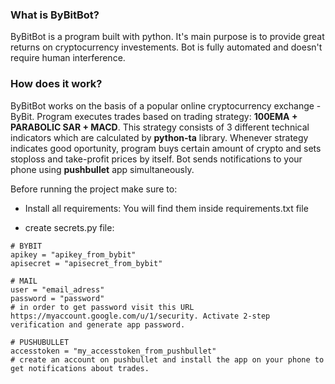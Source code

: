 ### What is ByBitBot?

ByBitBot is a program built with python. It's main purpose is to provide great returns on cryptocurrency investements.
Bot is fully automated and doesn't require human interference.

### How does it work?

ByBitBot works on the basis of a popular online cryptocurrency exchange - ByBit.
Program executes trades based on trading strategy: **100EMA + PARABOLIC SAR + MACD**.
This strategy consists of 3 different technical indicators which are calculated by **python-ta** library.
Whenever strategy indicates good oportunity, program buys certain amount of crypto and sets stoploss and take-profit prices by itself.
Bot sends notifications to your phone using **pushbullet** app simultaneously.
 
 


Before running the project make sure to:

- Install all requirements:
You will find them inside requirements.txt file

- create secrets.py file: 

```
# BYBIT
apikey = "apikey_from_bybit"
apisecret = "apisecret_from_bybit"

# MAIL
user = "email_adress"
password = "password"  
# in order to get password visit this URL https://myaccount.google.com/u/1/security. Activate 2-step verification and generate app password.

# PUSHUBULLET
accesstoken = "my_accesstoken_from_pushbullet" 
# create an account on pushbullet and install the app on your phone to get notifications about trades.
```


